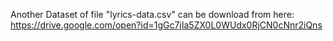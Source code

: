 
Another Dataset of file "lyrics-data.csv" can be download from here: https://drive.google.com/open?id=1gGc7jIa5ZX0L0WUdx0RjCN0cNnr2iQns
